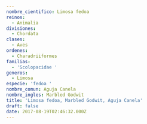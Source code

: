 ```yaml
---
nombre_cientifico: Limosa fedoa
reinos:
  - Animalia
divisiones:
  - Chordata
clases:
  - Aves
ordenes:
  - Charadriiformes
familias:
  - 'Scolopacidae '
generos:
  - Limosa
especie: 'fedoa '
nombre_comun: Aguja Canela
nombre_ingles: Marbled Godwit
title: 'Limosa fedoa, Marbled Godwit, Aguja Canela'
draft: false
date: 2017-08-19T02:46:32.000Z
---
```


